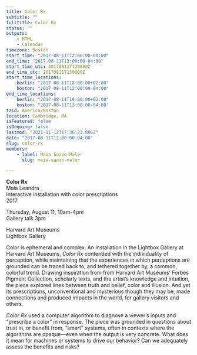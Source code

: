 ```yaml
---
title: Color Rx
subtitle: ""
fulltitle: Color Rx
status: ""
outputs:
    - HTML
    - Calendar
timezone: Boston
start_time: "2017-08-11T12:00:00-04:00"
end_time: "2017-08-11T13:00:00-04:00"
start_time_utc: 20170811T120000Z
end_time_utc: 20170811T130000Z
start_time_locations:
    berlin: "2017-08-11T18:00:00+02:00"
    boston: "2017-08-11T12:00:00-04:00"
end_time_locations:
    berlin: "2017-08-11T19:00:00+02:00"
    boston: "2017-08-11T13:00:00-04:00"
tzid: America/Boston
location: Cambridge, MA
isFeatured: false
isOngoing: false
lastmod: "2021-11-12T17:36:23.886Z"
date: "2017-08-11T12:00:00-04:00"
slug: color-rx
members:
    - label: Maia Suazo-Maler
      slug: maia-suazo-maler

---
```

**Color Rx**
<br />Maia Leandra
<br />Interactive installation with color prescriptions
<br />2017

Thursday, August 11, 10am-4pm
<br />Gallery talk 3pm

Harvard Art Museums
<br />Lightbox Gallery

Color is ephemeral and complex. An installation in the Lightbox Gallery at Harvard Art Museums, <em>Color Rx</em> contended with the individuality of perception, while maintaining that the experiences in which perceptions are grounded can be traced back to, and tethered together by, a common, colorful trend. Drawing inspiration from from Harvard Art Museums’ Forbes Pigment Collection, scholarly texts, and the artist’s knowledge and intuition, the piece explored lines between truth and belief, color and illusion. And yet its prescriptions, unconventional and mysterious though they may be, made connections and produced impacts in the world, for gallery visitors and others.

<em>Color Rx</em> used a computer algorithm to diagnose a viewer’s inputs and “prescribe a color” in response. The piece was grounded in questions about trust in, or benefit from, “smart” systems, often in contexts where the algorithms are opaque—even when the output is very concrete. What does it mean for machines or systems to drive our behavior? Can we adequately assess the benefits and risks?